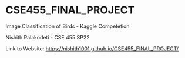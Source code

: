 # CSE455_FINAL_PROJECT
Image Classification of Birds - Kaggle Competetion

Nishith Palakodeti - CSE 455 SP22


Link to Website: https://nishith1001.github.io/CSE455_FINAL_PROJECT/
